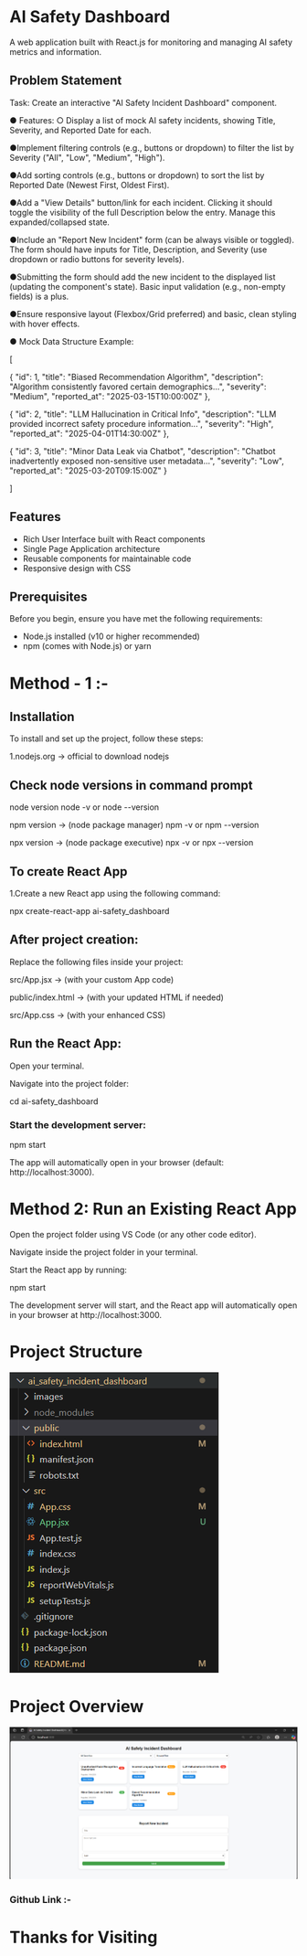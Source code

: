 # AI Safety Dashboard

A web application built with React.js for monitoring and managing AI safety metrics and information.

## Problem Statement 

Task: Create an interactive "AI Safety Incident Dashboard" component. 

● Features: 
○ Display a list of mock AI safety incidents, showing Title, Severity, and Reported 
Date for each. 

●Implement filtering controls (e.g., buttons or dropdown) to filter the list by 
Severity ("All", "Low", "Medium", "High"). 

●Add sorting controls (e.g., buttons or dropdown) to sort the list by Reported 
Date (Newest First, Oldest First). 

●Add a "View Details" button/link for each incident. Clicking it should toggle the 
visibility of the full Description below the entry. Manage this 
expanded/collapsed state. 
 
●Include an "Report New Incident" form (can be always visible or toggled). The 
form should have inputs for Title, Description, and Severity (use dropdown or 
radio buttons for severity levels). 

●Submitting the form should add the new incident to the displayed list (updating the component's state). Basic input validation (e.g., non-empty fields) is a plus. 


●Ensure responsive layout (Flexbox/Grid preferred) and basic, clean styling with 
hover effects. 

● Mock Data Structure Example: 

[ 

{ "id": 1, "title": "Biased Recommendation Algorithm", "description": "Algorithm 
consistently favored certain demographics...", "severity": "Medium", 
"reported_at": "2025-03-15T10:00:00Z" }, 

{ "id": 2, "title": "LLM Hallucination in Critical Info", "description": "LLM provided 
incorrect safety procedure information...", "severity": "High", "reported_at": 
"2025-04-01T14:30:00Z" }, 

{ "id": 3, "title": "Minor Data Leak via Chatbot", "description": "Chatbot 
inadvertently exposed non-sensitive user metadata...", "severity": "Low", 
"reported_at": "2025-03-20T09:15:00Z" } 

] 


## Features

- Rich User Interface built with React components
- Single Page Application architecture
- Reusable components for maintainable code
- Responsive design with CSS

## Prerequisites

Before you begin, ensure you have met the following requirements:
- Node.js installed (v10 or higher recommended)
- npm (comes with Node.js) or yarn

# Method - 1 :- 

## Installation

To install and set up the project, follow these steps:

1.nodejs.org -> official to download nodejs
 
 ## Check node versions in command prompt

 node version
node -v  or  node --version
 
npm version  -> (node package manager)
npm -v  or  npm --version
 
npx version  -> (node package executive)
npx -v  or  npx --version
 
## To create React App

1.Create a new React app using the following command:
 
npx create-react-app ai-safety_dashboard

## After project creation:

Replace the following files inside your project:

src/App.jsx → (with your custom App code)

public/index.html → (with your updated HTML if needed)

src/App.css → (with your enhanced CSS)

## Run the React App:

Open your terminal.

Navigate into the project folder:

cd ai-safety_dashboard

### Start the development server:

npm start

The app will automatically open in your browser (default: http://localhost:3000).


# Method 2: Run an Existing React App

Open the project folder using VS Code (or any other code editor).

Navigate inside the project folder in your terminal.

Start the React app by running:

npm start

The development server will start, and the React app will automatically open in your browser at http://localhost:3000.

# Project Structure

![Project Structure](images/project_structure.png)

# Project Overview


![Project Structure](images/project_overview.png)


### Github Link :- 

# Thanks for Visiting



